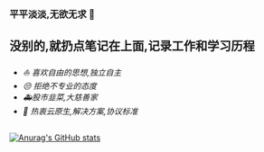 ### 平平淡淡,无欲无求 👋

## 没别的,就扔点笔记在上面,记录工作和学习历程
- *:sailboat: 喜欢自由的思想,独立自主*
- *:unamused: 拒绝不专业的态度*
- *:ambulance:股市韭菜,大慈善家*
- *:bookmark: 热衷云原生,解决方案,协议标准*
## 
[![Anurag's GitHub stats](https://github-readme-stats.vercel.app/api?username=yang0009)](https://github.com/yang0009/github-readme-stats)
